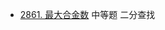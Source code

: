 - [2861. 最大合金数](https://github.com/lsill/leetcode/blob/main/c_leetcode/src/dichotomy_pra/dichotomy_mid.cpp?plain=1#L6) 中等题 二分查找
